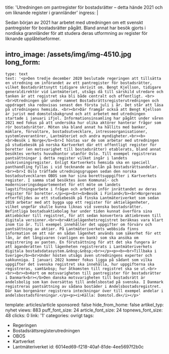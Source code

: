 title: 'Utredningen om pantregister för bostadsrätter – detta hände 2021 och om liknande register i grannländer'
ingress: |
  <p>Sedan början av 2021 har arbetet med utredningen om ett svenskt pantregister för bostadsrätter pågått. Bland annat har besök gjorts i nordiska grannländer för att studera deras utformning av register för liknande upplåtelseformer.
  </p>
  
intro_image: /assets/img/img-4510.jpg
long_form:
  -
    type: text
    text: '<p>Den tredje december 2020 beslutade regeringen att tillsätta en utredning om införandet av ett pantregister för bostadsrätter, vilket Bostadsrättsnytt tidigare skrivit om. Bengt Kjellson, tidigare generaldirektör vid Lantmäteriet, utsågs då till särskild utredare och tanken är att registret ska bli både centralt och offentligt. <br><br>Utredningen går under namnet Bostadsrättsregisterutredningen och uppdraget ska redovisas senast den första juli i år. Det står att läsa på utredningens hemsida. <br><br>Där framgår också att Bengt Kjellson är jurist med domstolsbakgrund och att arbetet med utredningen startade i januari ifjol. Informationsinsamling har pågått under våren 2021 med fokus på att undersöka hur olika aktörer hanterar frågor som rör bostadsrätter. Möten ska bland annat ha hållits med banker, mäklare, förvaltare, bostadsutvecklare, intresseorganisationer, systemleverantörer, Lantmäteriet och andra myndigheter.<br><b><br>Besök i Norge</b><br>I höstas var de som arbetar med utredningen på studiebesök på norska Kartverket där ett offentligt register för boretter (en motsvarighet till bostadsrätter) etablerats, bland annat besöktes verkets huvudkontor utanför Oslo. Till exempel registreras pantsättningar i detta register vilket ingår i landets inskrivningsregister. Enligt Kartverkets hemsida ska en speciell panthandling fyllas i vid tecknande av bolån på bostadsrättsandelar.<br><br>I Oslo träffade utredningsgruppen sedan den norska bostadsutvecklaren OBOS som har sina borettsuppgifter i Kartverkets register. I samma stad besöktes även Kommunal- och moderniseringsdepartementet för ett möte om landets lagstiftningsarbete i frågan och arbetet inför inrättandet av deras register för boretter.</p><p><br><b>Besök i Finland</b><br>Norgeresan efterföljdes av ett studiebesök på finska Lantmäteriverket som sedan 2019 arbetar med att bygga upp ett register för aktielägenheter, vilket ungefär skulle kunna liknas vid svenska bostadsrätter. Befintliga bostadsaktiebolag har under tiden kunnat överföra sina aktieböcker till registret, för att sedan konvertera aktiebreven till digitala versioner.<br><br>Aktielägenhetsregistret beräknas vara klart inom tio år. Till exempel innehåller det uppgifter om förvärv och pantsättning av aktier. På Lantmäteriverkets webbsida finns information om att när en sådan lägenhet används som säkerhet för ett lån, är det långivaren (vanligen en bank) som ska ansöka om registrering av panten. En förutsättning för att det ska fungera är att äganderätten till lägenheten registrerats i Lantmäteriverkets digitala bostadsdatasystem.&nbsp;&nbsp;<br></p><p><b><br>Tillbaka i Sverige</b><br>Under hösten utsågs även utredningens experter och sakkunniga. I januari 2022 kommer fokus ligga på sådant som vilka uppgifter det svenska registret ska innehålla, hur uppgifterna ska registreras, samt&nbsp; hur åtkomsten till registret ska se ut.<br><br><br><b>Kort om motsvarigheten till pantregister för bostadsrätter i Danmark<br></b>Den danska motsvarigheten till bostadsrätt är andelsbolig som kan översättas till andelsbostad på svenska. I Danmark registreras pantsättning av sådana bostäder i Andelsbostadsregistret. Där kan borgenärer registrera inteckningar över till exempel andelar i andelsbostadsföreningar.</p><p><i>Källa: Domstol.dk</i></p>'
template: articles/article
sponsored: false
hide_from_home: false
artikel_typ: nyhet
views: 883
puff_font_size: 24
article_font_size: 24
topnews_font_size: 48
clicks: 0
link: '1'
categories: ovrigt
tags:
  - Regeringen
  - Bostadsrättsregisterutredningen
  - OBOS
  - Kartverket
  - Lantmäteriverket
id: 6014ed69-f218-40af-81de-4ee5697f2b0c
